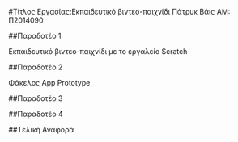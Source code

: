 ﻿#Τίτλος Εργασίας:Εκπαιδευτικό βιντεο-παιχνίδι 
Πάτρυκ Βάις
ΑΜ: Π2014090

##Παραδοτέο 1

Εκπαιδευτικό βιντεο-παιχνίδι με το εργαλείο  Scratch


##Παραδοτέο 2

Φάκελος App Prototype

##Παραδοτέο 3


##Παραδοτέο 4


##Tελική Αναφορά
